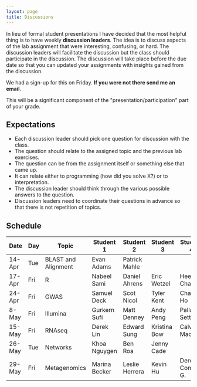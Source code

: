 ```yaml
---
layout: page
title: Discussions
---
```


In lieu of formal student presentations I have decided that the most helpful thing is to have weekly __discussion leaders__.  The idea is to discuss aspects of the lab assignment that were interesting, confusing, or hard.  The discussion leaders will facilitate the discussion but the class should participate in the discussion.  The discussion will take place before the due date so that you can updated your assignments with insights gained from the discussion.

We had a sign-up for this on Friday.  __If you were not there send me an email__.

This will be a significant component of the "presentation/participation" part of your grade.

## Expectations

* Each discussion leader should pick one question for discussion with the class.
* The question should relate to the assigned topic and the previous lab exercises.
* The question can be from the assignment itself or something else that came up.
* It can relate either to programming (how did you solve X?) or to interpretation.
* The discussion leader should think through the various possible answers to the question.
* Discussion leaders need to coordinate their questions in advance so that there is not repetition of topics.

## Schedule

| Date   | Day | Topic               | Student 1     | Student 2      | Student 3    | Student 4      | Student 5   |
|--------|-----|---------------------|---------------|----------------|--------------|----------------|-------------|
| 14-Apr | Tue | BLAST and Alignment | Evan Adams    | Patrick Mahle  |              |                |             |
| 17-Apr | Fri | R                   | Nabeel Sami   | Daniel Ahrens  | Eric Wetzel  | Heesun Cha     |             |
| 24-Apr | Fri | GWAS                | Samuel Deck   | Scot Nicol     | Tyler Kent   | Chad Ho        | Bobby Rider |
| 8-May  | Fri | Illumina            | Gurkern Sufi  | Matt Denney    | Andy Peng    | Pallavi Setty  |             |
| 15-May | Fri | RNAseq              | Derek Lin     | Edward Sung    | Kristina Bow | Calvin Mackey  | Anjali Kadaka    |
| 26-May | Tue | Networks            | Khoa Nguygen  |  Ben Roa  | Jenny Cade   |                |             |
| 29-May | Fri | Metagenomics        | Marina Becker | Leslie Herrera | Kevin Hu     | Derek Conkle-G.| Anna Aleykina |
